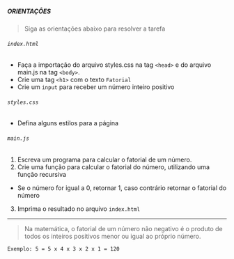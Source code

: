 ##### ORIENTAÇÔES
> Siga as orientações abaixo para resolver a tarefa

###### `index.html`
 - Faça a importação do arquivo styles.css na tag `<head>` e do arquivo main.js na tag `<body>`.
 - Crie uma tag `<h1>` com o texto `Fatorial`
 - Crie um `input` para receber um número inteiro positivo

###### `styles.css`
 - Defina alguns estilos para a página
 
###### `main.js`

1. Escreva um programa para calcular o fatorial de um número.
2. Crie uma função para calcular o fatorial do número, utilizando uma função recursiva
- Se o número for igual a 0, retornar 1, caso contrário retornar o fatorial do número
3. Imprima o resultado no arquivo `index.html`
----------
> Na matemática, o fatorial de um número não negativo é o produto de todos os inteiros positivos menor ou igual ao próprio número. 

`Exemplo: 5 = 5 x 4 x 3 x 2 x 1 = 120`